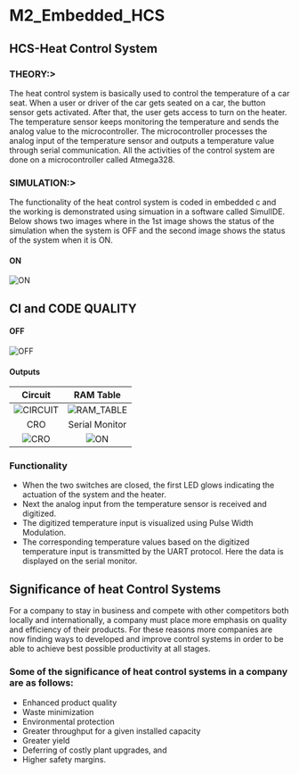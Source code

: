 # M2_Embedded_HCS
## HCS-Heat Control System

### THEORY:>

The heat control system is basically used to control the temperature of a car seat. When a user or driver of the car gets seated on a car, the button sensor gets activated.
After that, the user gets access to turn on the heater. The temperature sensor keeps monitoring the temperature and sends the analog value to the microcontroller.
The microcontroller processes the analog input of the temperature sensor and outputs a temperature value through serial communication.
All the activities of the control system are done on a microcontroller called Atmega328.

### SIMULATION:>

The functionality of the heat control system is coded in embedded c and the working is demonstrated using simuation in a software called SimulIDE.
Below shows two images where in the 1st image shows the status of the simulation when the system is OFF and the second image shows the status of the system when it is ON. 

#### ON

![ON](https://github.com/hemanthasapu/embedded_systems_project_256889/blob/main/simulation/Simulation.gif)

## CI and CODE QUALITY


#### OFF

![OFF](https://github.com/hemanthasapu/embedded_systems_project_256889/blob/main/simulation/Simulation_OFF.PNG)

#### Outputs

|Circuit|RAM Table|
|:--:|:--:|
|![CIRCUIT](https://github.com/hemanthasapu/embedded_systems_project_256889/blob/main/simulation/Circuit.gif)|![RAM_TABLE](https://github.com/hemanthasapu/embedded_systems_project_256889/blob/main/simulation/RAM_table.gif)|
|CRO|Serial Monitor|
|![CRO](https://github.com/hemanthasapu/embedded_systems_project_256889/blob/main/simulation/Oscilloscope.gif)|![ON](https://github.com/hemanthasapu/embedded_systems_project_256889/blob/main/simulation/Serial_Monitor.gif)|

### Functionality 

* When the two switches are closed, the first LED glows indicating the actuation of the system and the heater.
* Next the analog input from the temperature sensor is received and digitized.
* The digitized temperature input is visualized using Pulse Width Modulation.
* The corresponding temperature values based on the digitized temperature input is transmitted by the UART protocol. Here the data is displayed on the serial monitor.

## Significance of heat Control Systems
For a company to stay in business and compete with other competitors both locally and
internationally, a company must place more emphasis on quality and efficiency of their
products. For these reasons more companies are now finding ways to developed and
improve control systems in order to be able to achieve best possible productivity at all
stages.

### Some of the significance of heat control systems in a company are as follows:
* Enhanced product quality
* Waste minimization
* Environmental protection
* Greater throughput for a given installed capacity
* Greater yield
* Deferring of costly plant upgrades, and
* Higher safety margins.





